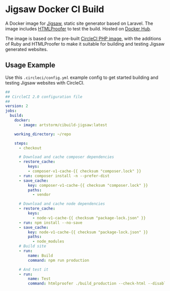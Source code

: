 # Jigsaw Docker CI Build

A Docker image for [Jigsaw](https://github.com/tightenco/jigsaw), static site generator based on Laravel. The image includes [HTMLProofer](https://github.com/gjtorikian/html-proofer) to test the build. Hosted on [Docker Hub](https://hub.docker.com/r/artstorm/cibuild-jigsaw/).

The image is based on the pre-built [CircleCI PHP image](https://circleci.com/docs/2.0/circleci-images/#php), with the additions of Ruby and HTMLProofer to make it suitable for building and testing Jigsaw generated websites.

## Usage Example

Use this `.circleci/config.yml` example config to get started building and testing Jigsaw websites with CircleCI.

```yml
##
## CircleCI 2.0 configuration file
##
version: 2
jobs:
  build:
    docker:
      - image: artstorm/cibuild-jigsaw:latest

    working_directory: ~/repo

    steps:
      - checkout

      # Download and cache composer dependencies
      - restore_cache:
          keys:
          - composer-v1-cache-{{ checksum "composer.lock" }}
      - run: composer install -n --prefer-dist
      - save_cache:
          key: composer-v1-cache-{{ checksum "composer.lock" }}
          paths:
            - vendor

      # Download and cache node dependencies
      - restore_cache:
          keys:
            - node-v1-cache-{{ checksum "package-lock.json" }}
      - run: npm install --no-save
      - save_cache:
          key: node-v1-cache-{{ checksum "package-lock.json" }}
          paths:
            - node_modules
      # Build site
      - run:
          name: Build
          command: npm run production

      # And test it
      - run:
          name: Test
          command: htmlproofer ./build_production --check-html --disable-external --check-img-http --check-opengraph
```
